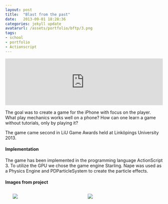 ```yaml
---
layout: post
title:  "Blast from the past"
date:   2013-09-01 18:28:36
categories: jekyll update
avatarurl: /assets/portfolio/bftp/3.png
tags:
- school
- portfolio
- Actionscript
---
```


<iframe src="http://player.vimeo.com/video/79030898?color=4B0082" width="100%" frameborder="0" webkitallowfullscreen mozallowfullscreen allowfullscreen></iframe> 

The goal was to create a game for the iPhone with focus on the player. What play mechanics works well on a phone? How can one learn a game without tutorials, only by playing it?

The game came second in LiU Game Awards held at Linköpings University 2013.

#### Implementation ####

The game has been implemented in the programming language ActionScript 3. To utilize the GPU we chose the game engine Starling. Nape was used as a Physics Engine and PDParticleSystem to create the particle effects.

#### Images from project ####

<style>
	ul#menu li {
		float: left;
	    display:inline;
	    margin: 10px 10px 0 0;
	}
	ul#menu {
		margin: 0 0 0 0;
	}
	div.img li {
		height: 230px;
		width: 230px;
		overflow: hidden;
	}

	div.img img {
		max-height: 100%;
		max-width: 100%;
	}
</style>

<div class="img">
	<ul id="menu">
		<li><a href="{{ site.baseurl }}/assets/portfolio/bftp/1.png">
			<img src="{{ site.baseurl }}/assets/portfolio/bftp/1.png"/>
		</a>
		</li>
		  	<li><a href="{{ site.baseurl }}/assets/portfolio/bftp/2.png">
			<img src="{{ site.baseurl }}/assets/portfolio/bftp/2.png"/>
		</a>
		</li>
	</ul>

	<ul id="menu">
		<li><a href="{{ site.baseurl }}/assets/portfolio/bftp/3.png">
			<img src="{{ site.baseurl }}/assets/portfolio/bftp/3.png"/>
		</a>
		</li>
		  	<li><a href="{{ site.baseurl }}/assets/portfolio/bftp/4.png">
			<img src="{{ site.baseurl }}/assets/portfolio/bftp/4.png"/>
		</a>
		</li>
	</ul> 

	<ul id="menu">
		<li><a href="{{ site.baseurl }}/assets/portfolio/bftp/5.png">
			<img src="{{ site.baseurl }}/assets/portfolio/bftp/5.png"/>
		</a>
		</li>
		  	<li><a href="{{ site.baseurl }}/assets/portfolio/bftp/6.png">
			<img src="{{ site.baseurl }}/assets/portfolio/bftp/6.png"/>
		</a>
		</li>
	</ul> 

		<ul id="menu">
		<li><a href="{{ site.baseurl }}/assets/portfolio/bftp/7.png">
			<img src="{{ site.baseurl }}/assets/portfolio/bftp/7.png"/>
		</a>
		</li>
		  	<li><a href="{{ site.baseurl }}/assets/portfolio/bftp/8.png">
			<img src="{{ site.baseurl }}/assets/portfolio/bftp/8.png"/>
		</a>
		</li>
	</ul> 

		<ul id="menu">
		<li><a href="{{ site.baseurl }}/assets/portfolio/bftp/9.png">
			<img src="{{ site.baseurl }}/assets/portfolio/bftp/9.png"/>
		</a>
		</li>
		  	<li><a href="{{ site.baseurl }}/assets/portfolio/bftp/10.png">
			<img src="{{ site.baseurl }}/assets/portfolio/bftp/10.png"/>
		</a>
		</li>
	</ul> 

		<ul id="menu">
		<li><a href="{{ site.baseurl }}/assets/portfolio/bftp/11.png">
			<img src="{{ site.baseurl }}/assets/portfolio/bftp/11.png"/>
		</a>
		</li>
		  	<li><a href="{{ site.baseurl }}/assets/portfolio/bftp/12.png">
			<img src="{{ site.baseurl }}/assets/portfolio/bftp/12.png"/>
		</a>
		</li>

		<ul id="menu">
		<li><a href="{{ site.baseurl }}/assets/portfolio/bftp/13.png">
			<img src="{{ site.baseurl }}/assets/portfolio/bftp/13.png"/>
		</a>
		</li>
		</ul> 
	</ul>
</div>
